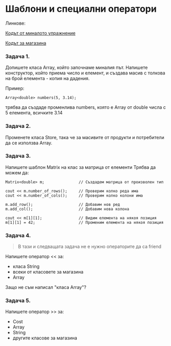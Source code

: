 # Шаблони и специални оператори

Линкове:

[Кодът от миналото упражнение](https://github.com/fmi-lab/oop-2019-kn-group1-sem/tree/master/Упражнение%207%20\(3.04.2019\) )

[Кодът за магазина](https://github.com/fmi-lab/oop-2019-kn-group1-sem/tree/master/Упражнение%206%20\(27.03.2019\) )

### Задача 1.
Допишете класа Array, който започнаме миналия път.
Напишете конструктор, който приема число и елемент, и създава масив с толкова на брой елемента - копия на дадения.

Пример:

    Array<double> numbers(5, 3.14);

трябва да създаде променлива numbers, която е Array от double числа с 5 елемента, всичките 3.14

### Задача 2.
Променете класа Store, така че за масивите от продукти и потребители да се използва Array.

### Задача 3.
Напишете шаблон Matrix на клас за матрица от елементи
Трябва да можем да:

    Matrix<double> m;               // Създадем матрица от произволен тип

    cout << m.number_of_rows();     // Проверим колко реда има
    cout << m.number_of_cols();     // Проверим колко колони има

    m.add_row();                    // Добавим нов ред
    m.add_col();                    // Добавим нова колона

    cout << m[1][1];                // Видим елемента на някоя позиция
    m[1][1] = 42;                   // Променим елемента на някоя позиция

### Задача 4.

> В тази и следващата задача не е нужно операторите да са friend

Напишете оператор << за:
- класа String
- всеки от класовете за магазина
- Array

Защо не съм написал "класа Array"?

### Задача 5.
Напишете оператор >> за:
- Cost
- Array
- String
- другите класове за магазина
